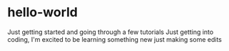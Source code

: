 # hello-world
Just getting started and going through a few tutorials
Just getting into coding, I'm excited to be learning something new
just making some edits
